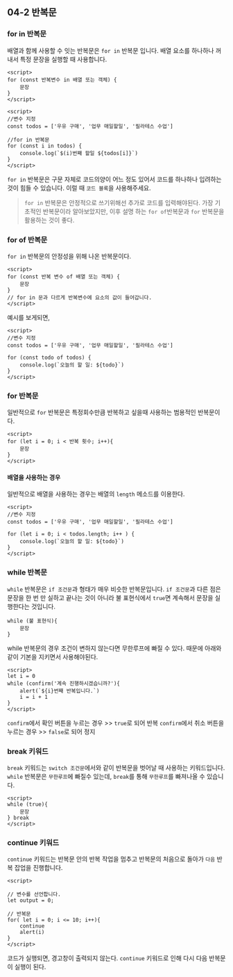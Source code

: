 ## 04-2 반복문
### for in 반복문
배열과 함께 사용할 수 잇는 반복문은 `for in` 반복문 입니다.
배열 요소를 하나하나 꺼내서 특정 문장을 실행할 때 사용합니다.

```
<script>
for (const 반복변수 in 배열 또는 객체) {
	문장
}
</script>
```

```
<script>
//변수 지정
const todos = ['우유 구매', '업무 매일할일', '필라테스 수업']

//for in 반복문
for (const i in todos) {
	console.log(`$(i)번째 할일 ${todos[i]}`)
}
</script>

```

`for in` 반복문은 구문 자체로 코드의양이 어느 정도 있어서 코드를 하나하나 입려하는 것이 힘들 수 있습니다. 이럴 때 `코드 블록`을 사용해주세요.

> `for in` 반복문은 안정적으로 쓰기위해선 추가로 코드를 입력해야된다. 가장 기초적인 반복문이라 알아보았지만, 이후 설명 하는 `for of`반복문과 `for` 반복문을 활용하는 것이 좋다.

### for of 반복문
`for in` 반복문의 안정성을 위해 나온 반복문이다.

```
<script>
for (const 반복 변수 of 배열 또는 객체) {
	문장
}
// for in 문과 다르게 반복변수에 요소의 값이 들어갑니다.
</script>
```

예시를 보게되면,
```
<script>
//변수 지정
const todos = ['우유 구매', '업무 매일할일', '필라테스 수업']

for (const todo of todos) {
	console.log(`오늘의 할 일: ${todo}`) 
}
</script>
```

### for 반복문
일반적으로 `for` 반복문은 특정회수만큼 반복하고 싶을때 사용하는 범용적인 반복문이다.
```
<script>
for (let i = 0; i < 반복 횟수; i++){
	문장
}
</script>
```

#### 배열을 사용하는 경우
일반적으로 배열을 사용하는 경우는 배열의 `length` 메소드를 이용한다.
```
<script>
//변수 지정
const todos = ['우유 구매', '업무 매일할일', '필라테스 수업']

for (let i = 0; i < todos.length; i++ ) {
	console.log(`오늘의 할 일: ${todo}`) 
}
</script>
```

### while 반복문
`while` 반복문은 `if 조건문`과 형태가 매우 비슷한 반복문입니다. `if 조건문`과 다른 점은 문장을 한 번 만 실하고 끝나는 것이 아니라 불 표현식에서 `true`면 계속해서 문장을 실행한다는 것입니다.

```
while (불 표현식){
	문장
}
```

while 반복문의 경우 조건이 변하지 않는다면 무한루프에 빠질 수 있다.
때문에 아래와 같이 기본을 지키면서 사용해야된다.
```
<script>
let i = 0
while (confirm('계속 진행하시겠습니까?'){
	alert(`${i}번째 반복입니다.`)
    i = i + 1
}
</script>
```

`confirm`에서 확인 버튼을 누르는 경우 >> `true`로 되어 반복
`confirm`에서 취소 버튼을 누르는 경우 >> `false`로 되어 정지


### break 키워드
`break` 키워드는 `switch 조건문`에서와 같이 반복문을 벗어날 때 사용하는 키워드입니다.
`while` 반복문은 `무한루프`에 빠질수 있는데, `break`를 통해 `무한루프`를 빠져나올 수 있습니다.
```
<script>
while (true){
	문장
} break
</script>
```

### continue 키워드
`continue` 키워드는 반복문 안의 반복 작업을 멈추고 반복문의 처음으로 돌아가 `다음` 반복 잡업을 진행합니다.
```
<script>

// 변수를 선언합니다.
let output = 0;

// 반복문
for( let i = 0; i <= 10; i++){
	continue
    alert(i)
}
</script>
```
코드가 실행되면, 경고창이 출력되지 않는다. `continue` 키워드로 인해 다시 다음 반복문이 실행이 된다.


